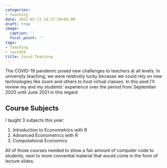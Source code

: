 ```yaml
---
categories:
- teaching
date: 2021-05-11 14:37:50+02:00
draft: true
image:
  caption: ''
  focal_point: ''
tags:
- teaching
- covid19
title: Covid Teaching
---
```

The COVID-19 pandemic posed new challenges to teachers at all levels. In university teaching, we were relatively lucky because we could rely on new technologies like zoom and others to host virtual classes. In this post I'll review my and my students' experience over the period from September 2020 until June 2021 in this regard.

## Course Subjects

I taught 3 subjects this year: 

1. Introduction to Econometrics with R
2. Advanced Econometrics with R
3. Computational Economics

All of those courses needed to show a fair amount of computer code to students, next to more convential material that would come in the form of lecture slides.
